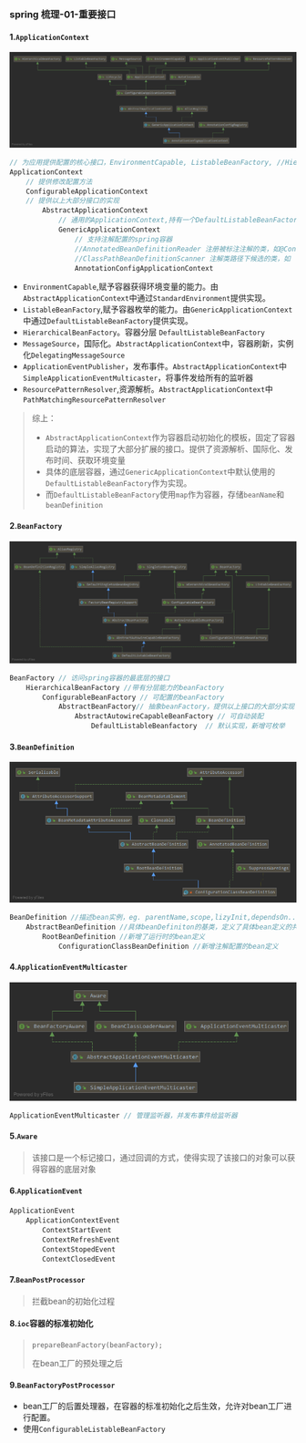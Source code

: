 ### spring 梳理-01-重要接口



#### 1.`ApplicationContext`

<img src="img/AnnotationConfigApplicationContext.png" alt="ApplicationContext"  />

```java
// 为应用提供配置的核心接口，EnvironmentCapable, ListableBeanFactory, //HierarchicalBeanFactory,MessageSource, ApplicationEventPublisher, ResourcePatternResolver
ApplicationContext 
    // 提供修改配置方法
    ConfigurableApplicationContext 
    // 提供以上大部分接口的实现
    	AbstractApplicationContext  
    		// 通用的ApplicationContext,持有一个DefaultListableBeanFactory
    		GenericApplicationContext
    			// 支持注解配置的spring容器
    			//AnnotatedBeanDefinitionReader 注册被标注注解的类，如@Configuration
    			//ClassPathBeanDefinitionScanner 注解类路径下候选的类，如								//@Component,@Controller,@Service,@Repository
    			AnnotationConfigApplicationContext
```

- `EnvironmentCapable`,赋予容器获得环境变量的能力。由`AbstractApplicationContext`中通过`StandardEnvironment`提供实现。
- `ListableBeanFactory`,赋予容器枚举的能力。由`GenericApplicationContext`中通过`DefaultListableBeanFactory`提供实现。
- `HierarchicalBeanFactory`。容器分层   `DefaultListableBeanFactory`
- `MessageSource`，国际化。`AbstractApplicationContext`中，容器刷新，实例化`DelegatingMessageSource`
- `ApplicationEventPublisher`，发布事件。`AbstractApplicationContext`中`SimpleApplicationEventMulticaster`，将事件发给所有的监听器
- `ResourcePatternResolver`,资源解析。`AbstractApplicationContext`中`PathMatchingResourcePatternResolver`

> 综上：
>
> - `AbstractApplicationContext`作为容器启动初始化的模板，固定了容器启动的算法，实现了大部分扩展的接口。提供了资源解析、国际化、发布时间、获取环境变量
> - 具体的底层容器，通过`GenericApplicationContext`中默认使用的`DefaultListableBeanFactory`作为实现。
> - 而`DefaultListableBeanFactory`使用`map`作为容器，存储`beanName`和`beanDefinition`

#### 2.`BeanFactory`

![DefaultListableBeanFactory](img/DefaultListableBeanFactory.png)

```java
BeanFactory // 访问spring容器的最底层的接口
    HierarchicalBeanFactory //带有分层能力的beanFactory
    	ConfigurableBeanFactory // 可配置的beanFactory
    		AbstractBeanFactory// 抽象beanFactory，提供以上接口的大部分实现
    			AbstractAutowireCapableBeanFactory // 可自动装配
    				DefaultListableBeanfactory  // 默认实现，新增可枚举
```



#### 3.`BeanDefinition`

![ConfigurationClassBeanDefinition](img/ConfigurationClassBeanDefinition.png)

```java
BeanDefinition //描述bean实例，eg. parentName,scope,lizyInit,dependsOn...
    AbstractBeanDefinition //具体beanDefiniton的基类，定义了具体bean定义的共同属性和默认值
    	RootBeanDefinition //新增了运行时的bean定义
    		ConfigurationClassBeanDefinition //新增注解配置的bean定义
```

#### 4.`ApplicationEventMulticaster`

![ApplicationEventMulticaster](img/SimpleApplicationEventMulticaster.png)

```java
ApplicationEventMulticaster // 管理监听器，并发布事件给监听器
```

#### 5.`Aware`

> 该接口是一个标记接口，通过回调的方式，使得实现了该接口的对象可以获得容器的底层对象

#### 6.`ApplicationEvent`

```java
ApplicationEvent
	ApplicationContextEvent
    	ContextStartEvent
    	ContextRefreshEvent
    	ContextStopedEvent
    	ContextClosedEvent
```

#### 7.`BeanPostProcessor`

> 拦截bean的初始化过程

#### 8.`ioc`容器的标准初始化

> `prepareBeanFactory(beanFactory);`
>
> 在bean工厂的预处理之后

#### 9.`BeanFactoryPostProcessor`

- bean工厂的后置处理器，在容器的标准初始化之后生效，允许对bean工厂进行配置。
- 使用`ConfigurableListableBeanFactory`